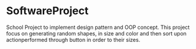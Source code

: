 # SoftwareProject
School Project to implement design pattern and OOP concept. This project focus on generating random shapes, in size and color and then sort upon actionperformed through button in order to their sizes. 
